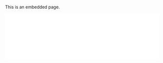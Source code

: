 This is an embedded page.
<iframe src="/project/WhiteBoxTesting/report.html" width="100%" seamless allowfullscreen frameborder="0"></iframe>